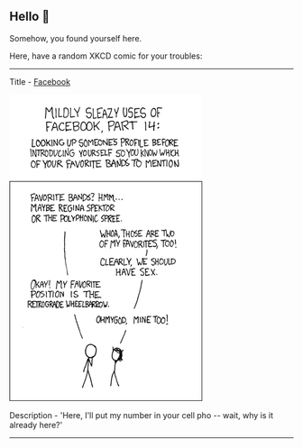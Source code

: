 ## Hello 👀

Somehow, you found yourself here.

Here, have a random XKCD comic for your troubles:

-----------------------------------

Title - [Facebook](https://xkcd.com/300)

![Facebook](./random_comic.png)

Description - 'Here, I'll put my number in your cell pho -- wait, why is it already here?'

-----------------------------------